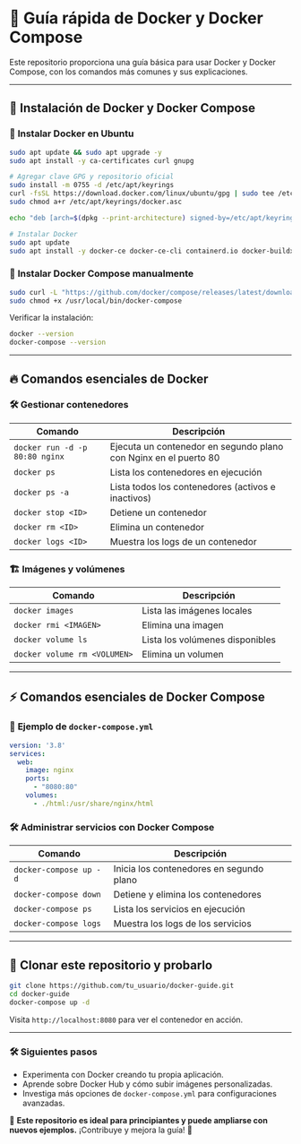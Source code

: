# 🚀 Guía rápida de Docker y Docker Compose

Este repositorio proporciona una guía básica para usar Docker y Docker Compose, con los comandos más comunes y sus explicaciones.

---

## 📌 Instalación de Docker y Docker Compose

### 🔹 **Instalar Docker en Ubuntu**
```bash
sudo apt update && sudo apt upgrade -y
sudo apt install -y ca-certificates curl gnupg

# Agregar clave GPG y repositorio oficial
sudo install -m 0755 -d /etc/apt/keyrings
curl -fsSL https://download.docker.com/linux/ubuntu/gpg | sudo tee /etc/apt/keyrings/docker.asc > /dev/null
sudo chmod a+r /etc/apt/keyrings/docker.asc

echo "deb [arch=$(dpkg --print-architecture) signed-by=/etc/apt/keyrings/docker.asc] https://download.docker.com/linux/ubuntu $(lsb_release -cs) stable" | sudo tee /etc/apt/sources.list.d/docker.list > /dev/null

# Instalar Docker
sudo apt update
sudo apt install -y docker-ce docker-ce-cli containerd.io docker-buildx-plugin docker-compose-plugin
```

### 🔹 **Instalar Docker Compose manualmente**
```bash
sudo curl -L "https://github.com/docker/compose/releases/latest/download/docker-compose-$(uname -s)-$(uname -m)" -o /usr/local/bin/docker-compose
sudo chmod +x /usr/local/bin/docker-compose
```

Verificar la instalación:
```bash
docker --version
docker-compose --version
```

---

## 🔥 **Comandos esenciales de Docker**

### 🛠️ **Gestionar contenedores**

| Comando | Descripción |
|---------|-------------|
| `docker run -d -p 80:80 nginx` | Ejecuta un contenedor en segundo plano con Nginx en el puerto 80 |
| `docker ps` | Lista los contenedores en ejecución |
| `docker ps -a` | Lista todos los contenedores (activos e inactivos) |
| `docker stop <ID>` | Detiene un contenedor |
| `docker rm <ID>` | Elimina un contenedor |
| `docker logs <ID>` | Muestra los logs de un contenedor |

### 🏗️ **Imágenes y volúmenes**
| Comando | Descripción |
|---------|-------------|
| `docker images` | Lista las imágenes locales |
| `docker rmi <IMAGEN>` | Elimina una imagen |
| `docker volume ls` | Lista los volúmenes disponibles |
| `docker volume rm <VOLUMEN>` | Elimina un volumen |

---

## ⚡ **Comandos esenciales de Docker Compose**

### 📄 **Ejemplo de `docker-compose.yml`**
```yaml
version: '3.8'
services:
  web:
    image: nginx
    ports:
      - "8080:80"
    volumes:
      - ./html:/usr/share/nginx/html
```

### 🛠️ **Administrar servicios con Docker Compose**

| Comando | Descripción |
|---------|-------------|
| `docker-compose up -d` | Inicia los contenedores en segundo plano |
| `docker-compose down` | Detiene y elimina los contenedores |
| `docker-compose ps` | Lista los servicios en ejecución |
| `docker-compose logs` | Muestra los logs de los servicios |

---

## 🚀 **Clonar este repositorio y probarlo**
```bash
git clone https://github.com/tu_usuario/docker-guide.git
cd docker-guide
docker-compose up -d
```

Visita `http://localhost:8080` para ver el contenedor en acción.

---

### 🛠️ **Siguientes pasos**
- Experimenta con Docker creando tu propia aplicación.
- Aprende sobre Docker Hub y cómo subir imágenes personalizadas.
- Investiga más opciones de `docker-compose.yml` para configuraciones avanzadas.

📌 **Este repositorio es ideal para principiantes y puede ampliarse con nuevos ejemplos.** ¡Contribuye y mejora la guía! 🚀

